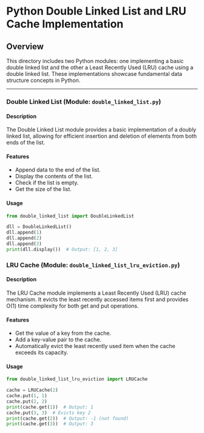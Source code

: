 # Python Double Linked List and LRU Cache Implementation

## Overview

This directory includes two Python modules: one implementing a basic double linked list and the other a Least Recently Used (LRU) cache using a double linked list. These implementations showcase fundamental data structure concepts in Python.

---

### Double Linked List (Module: `double_linked_list.py`)

#### Description

The Double Linked List module provides a basic implementation of a doubly linked list, allowing for efficient insertion and deletion of elements from both ends of the list.

#### Features

- Append data to the end of the list.
- Display the contents of the list.
- Check if the list is empty.
- Get the size of the list.

#### Usage

```python
from double_linked_list import DoubleLinkedList

dll = DoubleLinkedList()
dll.append(1)
dll.append(2)
dll.append(3)
print(dll.display())  # Output: [1, 2, 3]
```

### LRU Cache (Module: `double_linked_list_lru_eviction.py`)

#### Description

The LRU Cache module implements a Least Recently Used (LRU) cache mechanism. It evicts the least recently accessed items first and provides O(1) time complexity for both get and put operations.

#### Features

- Get the value of a key from the cache.
- Add a key-value pair to the cache.
- Automatically evict the least recently used item when the cache exceeds its capacity.

#### Usage

```python
from double_linked_list_lru_eviction import LRUCache

cache = LRUCache(2)
cache.put(1, 1)
cache.put(2, 2)
print(cache.get(1))  # Output: 1
cache.put(3, 3)  # Evicts key 2
print(cache.get(2))  # Output: -1 (not found)
print(cache.get(3))  # Output: 3
```
